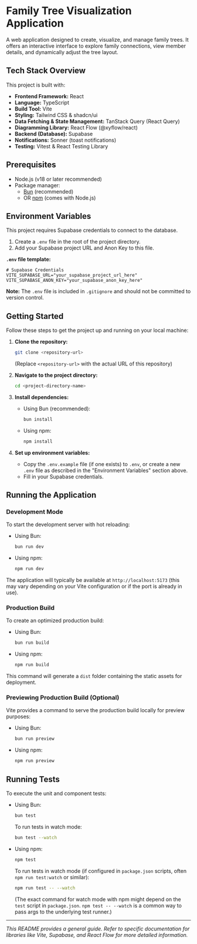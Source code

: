 # Family Tree Visualization Application

A web application designed to create, visualize, and manage family trees. It offers an interactive interface to explore family connections, view member details, and dynamically adjust the tree layout.

## Tech Stack Overview

This project is built with:

*   **Frontend Framework:** React
*   **Language:** TypeScript
*   **Build Tool:** Vite
*   **Styling:** Tailwind CSS & shadcn/ui
*   **Data Fetching & State Management:** TanStack Query (React Query)
*   **Diagramming Library:** React Flow (@xyflow/react)
*   **Backend (Database):** Supabase
*   **Notifications:** Sonner (toast notifications)
*   **Testing:** Vitest & React Testing Library

## Prerequisites

*   Node.js (v18 or later recommended)
*   Package manager:
    *   [Bun](https://bun.sh/) (recommended)
    *   OR [npm](https://www.npmjs.com/) (comes with Node.js)

## Environment Variables

This project requires Supabase credentials to connect to the database.

1.  Create a `.env` file in the root of the project directory.
2.  Add your Supabase project URL and Anon Key to this file.

**`.env` file template:**

```env
# Supabase Credentials
VITE_SUPABASE_URL="your_supabase_project_url_here"
VITE_SUPABASE_ANON_KEY="your_supabase_anon_key_here"
```

**Note:** The `.env` file is included in `.gitignore` and should not be committed to version control.

## Getting Started

Follow these steps to get the project up and running on your local machine:

1.  **Clone the repository:**
    ```bash
    git clone <repository-url>
    ```
    (Replace `<repository-url>` with the actual URL of this repository)

2.  **Navigate to the project directory:**
    ```bash
    cd <project-directory-name>
    ```

3.  **Install dependencies:**
    *   Using Bun (recommended):
        ```bash
        bun install
        ```
    *   Using npm:
        ```bash
        npm install
        ```

4.  **Set up environment variables:**
    *   Copy the `.env.example` file (if one exists) to `.env`, or create a new `.env` file as described in the "Environment Variables" section above.
    *   Fill in your Supabase credentials.

## Running the Application

### Development Mode

To start the development server with hot reloading:

*   Using Bun:
    ```bash
    bun run dev
    ```
*   Using npm:
    ```bash
    npm run dev
    ```

The application will typically be available at `http://localhost:5173` (this may vary depending on your Vite configuration or if the port is already in use).

### Production Build

To create an optimized production build:

*   Using Bun:
    ```bash
    bun run build
    ```
*   Using npm:
    ```bash
    npm run build
    ```
This command will generate a `dist` folder containing the static assets for deployment.

### Previewing Production Build (Optional)

Vite provides a command to serve the production build locally for preview purposes:

*   Using Bun:
    ```bash
    bun run preview
    ```
*   Using npm:
    ```bash
    npm run preview
    ```

## Running Tests

To execute the unit and component tests:

*   Using Bun:
    ```bash
    bun test
    ```
    To run tests in watch mode:
    ```bash
    bun test --watch
    ```
*   Using npm:
    ```bash
    npm test
    ```
    To run tests in watch mode (if configured in `package.json` scripts, often `npm run test:watch` or similar):
    ```bash
    npm run test -- --watch
    ```
    (The exact command for watch mode with npm might depend on the `test` script in `package.json`. `npm test -- --watch` is a common way to pass args to the underlying test runner.)

---

*This README provides a general guide. Refer to specific documentation for libraries like Vite, Supabase, and React Flow for more detailed information.*
